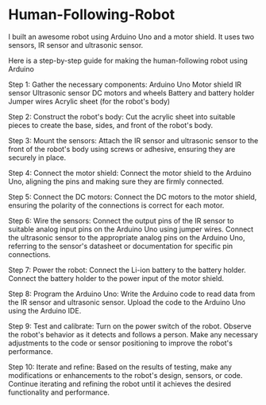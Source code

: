 # Human-Following-Robot
I built an awesome robot using Arduino Uno and a motor shield. It uses two sensors, IR sensor and ultrasonic sensor. 

Here is a step-by-step guide for making the human-following robot using Arduino

Step 1: Gather the necessary components:
Arduino Uno
Motor shield
IR sensor
Ultrasonic sensor
DC motors and wheels
Battery and battery holder
Jumper wires
Acrylic sheet (for the robot's body)

Step 2: Construct the robot's body:
Cut the acrylic sheet into suitable pieces to create the base, sides, and front of the robot's body.

Step 3: Mount the sensors:
Attach the IR sensor and ultrasonic sensor to the front of the robot's body using screws or adhesive, ensuring they are securely in place.

Step 4: Connect the motor shield:
Connect the motor shield to the Arduino Uno, aligning the pins and making sure they are firmly connected.

Step 5: Connect the DC motors:
Connect the DC motors to the motor shield, ensuring the polarity of the connections is correct for each motor.

Step 6: Wire the sensors:
Connect the output pins of the IR sensor to suitable analog input pins on the Arduino Uno using jumper wires.
Connect the ultrasonic sensor to the appropriate analog pins on the Arduino Uno, referring to the sensor's datasheet or documentation for specific pin connections.

Step 7: Power the robot:
Connect the Li-ion battery to the battery holder.
Connect the battery holder to the power input of the motor shield.

Step 8: Program the Arduino Uno:
Write the Arduino code to read data from the IR sensor and ultrasonic sensor.
Upload the code to the Arduino Uno using the Arduino IDE.

Step 9: Test and calibrate:
Turn on the power switch of the robot.
Observe the robot's behavior as it detects and follows a person.
Make any necessary adjustments to the code or sensor positioning to improve the robot's performance.

Step 10: Iterate and refine:
Based on the results of testing, make any modifications or enhancements to the robot's design, sensors, or code.
Continue iterating and refining the robot until it achieves the desired functionality and performance.
